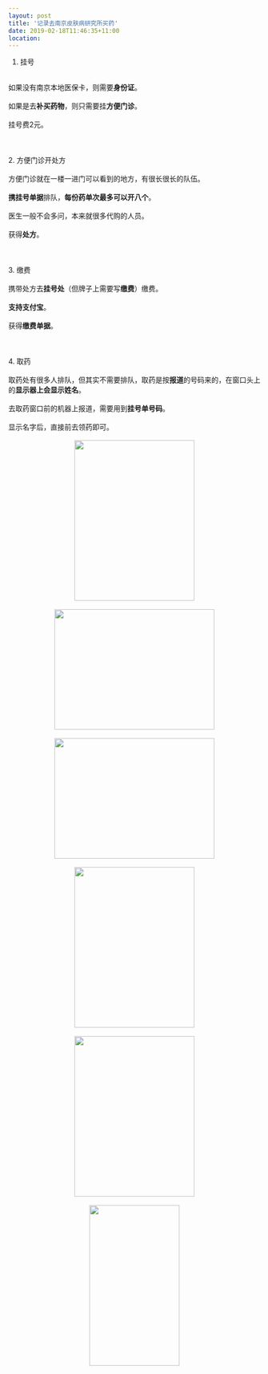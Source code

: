 ```yaml
---
layout: post
title: '记录去南京皮肤病研究所买药'
date: 2019-02-18T11:46:35+11:00
location: 
---
```



1. 挂号<div>
<br /></div>
<div>
如果没有南京本地医保卡，则需要<b>身份证</b>。<br /><br />如果是去<b>补买药物</b>，则只需要挂<b>方便门诊</b>。<br /><br />挂号费2元。</div>
<div>
<br /></div>
<div>
<br /></div>
<div>
<br /></div>
<div>
2. 方便门诊开处方</div>
<div>
<br /></div>
<div>
方便门诊就在一楼一进门可以看到的地方，有很长很长的队伍。</div>
<div>
<br /></div>
<div>
<b>携挂号单据</b>排队，<b>每份药单次最多可以开八个</b>。</div>
<div>
<br /></div>
<div>
医生一般不会多问，本来就很多代购的人员。</div>
<div>
<br /></div>
<div>
获得<b>处方</b>。</div>
<div>
<br /></div>
<div>
<br /></div>
<div>
<br /></div>
<div>
3. 缴费</div>
<div>
<br /></div>
<div>
携带处方去<b>挂号处</b>（但牌子上需要写<b>缴费</b>）缴费。</div>
<div>
<br /></div>
<div>
<b>支持支付宝</b>。</div>
<div>
<br /></div>
<div>
获得<b>缴费单据</b>。</div>
<div>
<br /></div>
<div>
<br /></div>
<div>
<br /></div>
<div>
4. 取药</div>
<div>
<br /></div>
<div>
取药处有很多人排队，但其实不需要排队，取药是按<b>报道</b>的号码来的，在窗口头上的<b>显示器上会显示姓名</b>。</div>
<div>
<br /></div>
<div>
去取药窗口前的机器上报道，需要用到<b>挂号单号码</b>。</div>
<div>
<br /></div>
<div>
显示名字后，直接前去领药即可。<style type="text/css">
p.p1 {margin: 0.0px 0.0px 0.0px 0.0px; font: 17.0px '.PingFang SC'; color: #454545}
p.p2 {margin: 0.0px 0.0px 0.0px 0.0px; font: 17.0px '.SF UI Text'; color: #454545; min-height: 20.3px}
span.s1 {font-family: '.PingFangSC-Regular'; font-weight: normal; font-style: normal; font-size: 17.00pt}
span.s2 {font-family: '.SFUIText'; font-weight: normal; font-style: normal; font-size: 17.00pt}
</style></div>
<div>
<br /></div>
<div class="separator" style="clear: both; text-align: center;">
<a href="https://3.bp.blogspot.com/-SOSniFrzTB0/XGn6sdL5fCI/AAAAAAAAbuM/ickRaLItuzYGST_IGvEpHsbUbqSVXDWnQCKgBGAs/s1600/IMG_1135.JPG" imageanchor="1" style="margin-left: 1em; margin-right: 1em;"><img border="0" data-original-height="1600" data-original-width="1200" height="320" src="https://3.bp.blogspot.com/-SOSniFrzTB0/XGn6sdL5fCI/AAAAAAAAbuM/ickRaLItuzYGST_IGvEpHsbUbqSVXDWnQCKgBGAs/s320/IMG_1135.JPG" width="240" /></a></div>
<br />
<div class="separator" style="clear: both; text-align: center;">
<a href="https://4.bp.blogspot.com/-kf378qHKXL0/XGn6sStirsI/AAAAAAAAbuM/0ClRZNfyaVgPfUruzotQ4tGW3JPSKdKtgCKgBGAs/s1600/IMG_1134.JPG" imageanchor="1" style="margin-left: 1em; margin-right: 1em;"><img border="0" data-original-height="1200" data-original-width="1600" height="240" src="https://4.bp.blogspot.com/-kf378qHKXL0/XGn6sStirsI/AAAAAAAAbuM/0ClRZNfyaVgPfUruzotQ4tGW3JPSKdKtgCKgBGAs/s320/IMG_1134.JPG" width="320" /></a></div>
<br />
<div class="separator" style="clear: both; text-align: center;">
<a href="https://4.bp.blogspot.com/-xLYAfv2Xo1o/XGn6sXNCLEI/AAAAAAAAbuM/6UZjIf1zlYor8bkhYfVGpFAwUtrPAjqggCKgBGAs/s1600/IMG_1133.JPG" imageanchor="1" style="margin-left: 1em; margin-right: 1em;"><img border="0" data-original-height="1200" data-original-width="1600" height="240" src="https://4.bp.blogspot.com/-xLYAfv2Xo1o/XGn6sXNCLEI/AAAAAAAAbuM/6UZjIf1zlYor8bkhYfVGpFAwUtrPAjqggCKgBGAs/s320/IMG_1133.JPG" width="320" /></a></div>
<br />
<div class="separator" style="clear: both; text-align: center;">
<a href="https://1.bp.blogspot.com/-hJo5shmISxs/XGn6sU5qaFI/AAAAAAAAbuM/yx4nirGPL6M_cW-dedScZ_JjYdZkp6LNgCKgBGAs/s1600/IMG_1136.JPG" imageanchor="1" style="margin-left: 1em; margin-right: 1em;"><img border="0" data-original-height="1600" data-original-width="1200" height="320" src="https://1.bp.blogspot.com/-hJo5shmISxs/XGn6sU5qaFI/AAAAAAAAbuM/yx4nirGPL6M_cW-dedScZ_JjYdZkp6LNgCKgBGAs/s320/IMG_1136.JPG" width="240" /></a></div>
<br />
<div class="separator" style="clear: both; text-align: center;">
<a href="https://3.bp.blogspot.com/-NdKuXiaHKug/XGn6sUOIiVI/AAAAAAAAbuM/0FeKKkAe3F0VRammkqmBXO3pUqs9lMUmACKgBGAs/s1600/IMG_0984.JPG" imageanchor="1" style="margin-left: 1em; margin-right: 1em;"><img border="0" data-original-height="1600" data-original-width="1200" height="320" src="https://3.bp.blogspot.com/-NdKuXiaHKug/XGn6sUOIiVI/AAAAAAAAbuM/0FeKKkAe3F0VRammkqmBXO3pUqs9lMUmACKgBGAs/s320/IMG_0984.JPG" width="240" /></a></div>
<br />
<div class="separator" style="clear: both; text-align: center;">
<a href="https://4.bp.blogspot.com/-NSK6jmAt9AY/XGn6sdO8UbI/AAAAAAAAbuM/krN2W6PIcokMMYsamoHy7ucKrfdgESVdwCKgBGAs/s1600/IMG_0980.JPG" imageanchor="1" style="margin-left: 1em; margin-right: 1em;"><img border="0" data-original-height="1600" data-original-width="900" height="320" src="https://4.bp.blogspot.com/-NSK6jmAt9AY/XGn6sdO8UbI/AAAAAAAAbuM/krN2W6PIcokMMYsamoHy7ucKrfdgESVdwCKgBGAs/s320/IMG_0980.JPG" width="180" /></a></div>
<div>
<br /></div>

